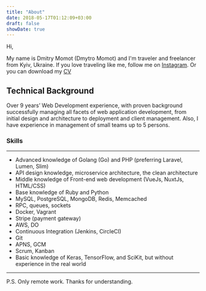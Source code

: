 ```yaml
---
title: "About"
date: 2018-05-17T01:12:09+03:00
draft: false
showDate: true
---
```


Hi,

My name is Dmitry Momot (Dmytro Momot) and I'm traveler and freelancer from Kyiv, Ukraine. If you love traveling like me, follow me on [Instagram](https://instagram.com/dmitrymomot).
Or you can download my [CV](#)


## Technical Background

Over 9 years’ Web Development experience, with proven background successfully managing all facets of web application development, from initial design and architecture to deployment and client management. Also, I have experience in management of small teams up to 5 persons.

### Skills
---
* Advanced knowledge of Golang (Go) and PHP (preferring Laravel, Lumen, Slim)
* API design knowledge, microservice architecture, the clean architecture
* Middle knowledge of Front-end web development (VueJs, NuxtJs, HTML/CSS)
* Base knowledge of Ruby and Python
* MySQL, PostgreSQL, MongoDB, Redis, Memcached
* RPC, queues, sockets
* Docker, Vagrant
* Stripe (payment gateway)
* AWS, DO
* Continuous Integration (Jenkins, CircleCI)
* Git
* APNS, GCM
* Scrum, Kanban
* Basic knowledge of Keras, TensorFlow, and SciKit, but without experience in the real world

---
P.S. Only remote work. Thanks for understanding.
